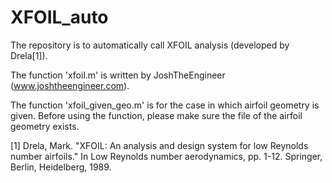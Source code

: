 # XFOIL_auto

The repository is to automatically call XFOIL analysis (developed by Drela[1]). 

The function 'xfoil.m' is written by JoshTheEngineer (www.joshtheengineer.com).

The function 'xfoil_given_geo.m' is for the case in which airfoil geometry is given. Before using the function, please make sure the file of the airfoil geometry exists.

[1] Drela, Mark. "XFOIL: An analysis and design system for low Reynolds number airfoils." In Low Reynolds number aerodynamics, pp. 1-12. Springer, Berlin, Heidelberg, 1989.

